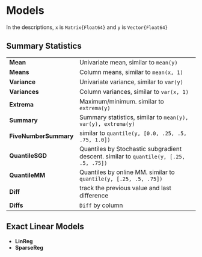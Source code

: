 # Models

In the descriptions, `x` is `Matrix{Float64}` and `y` is `Vector{Float64}`

## Summary Statistics

|                       |                                                                                       |
|:----------------------|:--------------------------------------------------------------------------------------|
| **Mean**              | Univariate mean, similar to `mean(y)`                                                 |
| **Means**             | Column means, similar to `mean(x, 1)`                                                 |
| **Variance**          | Univariate variance, similar to `var(y)`                                              |
| **Variances**         | Column variances, similar to `var(x, 1)`                                              |
| **Extrema**           | Maximum/minimum. similar to `extrema(y)`                                              |
| **Summary**           | Summary statistics, similar to `mean(y), var(y), extrema(y)`                          |
| **FiveNumberSummary** | similar to `quantile(y, [0.0, .25, .5, .75, 1.0])`                                    |
| **QuantileSGD**       | Quantiles by Stochastic subgradient descent. similar to `quantile(y, [.25, .5, .75])` |
| **QuantileMM**        | Quantiles by online MM.  similar to `quantile(y, [.25, .5, .75])`                     |
| **Diff**              | track the previous value and last difference                                          |
| **Diffs**             | `Diff` by column                                                                      |

## Exact Linear Models

- **LinReg**
- **SparseReg**
